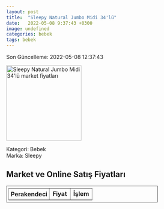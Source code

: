 ```yaml
---
layout: post
title:  "Sleepy Natural Jumbo Midi 34'lü"
date:   2022-05-08 9:37:43 +0300
image: undefined
categories: bebek
tags: bebek
---
```


Son Güncelleme: 2022-05-08 12:37:43

<img src="undefined" width="200" alt="Sleepy Natural Jumbo Midi 34'lü market fiyatları" />

Kategori: Bebek
<br />
Marka: Sleepy

<h2>Market ve Online Satış Fiyatları</h2>

<table border="1" style="padding: 5px;width:80%;">
  <tr>
    <td style="padding: 5px;"><strong>Perakendeci</strong></td>
    <td><strong>Fiyat</strong></td>
    <td><strong>İşlem</strong></td>
  </tr>
  
</table>
